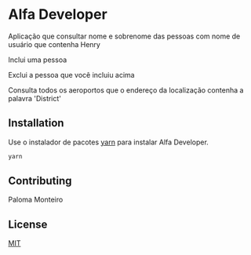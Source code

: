 # Alfa Developer

Aplicação que consultar nome e sobrenome das pessoas com nome de usuário que contenha Henry

Inclui uma pessoa

Exclui a pessoa que você incluiu acima

Consulta todos os aeroportos que o endereço da localização contenha a palavra 'District'

## Installation

Use o instalador de pacotes [yarn](https://yarnpkg.com/) para instalar Alfa Developer.

```bash
yarn
```

## Contributing
Paloma Monteiro

## License
[MIT](https://choosealicense.com/licenses/mit/)
